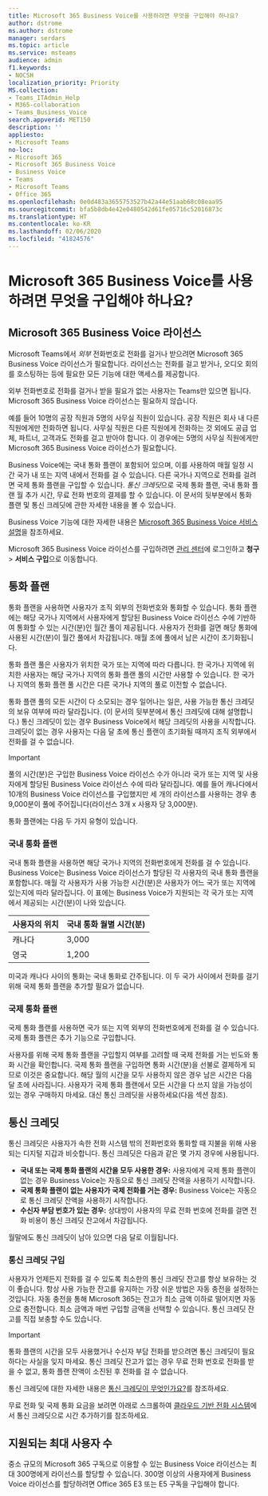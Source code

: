 ```yaml
---
title: Microsoft 365 Business Voice를 사용하려면 무엇을 구입해야 하나요?
author: dstrome
ms.author: dstrome
manager: serdars
ms.topic: article
ms.service: msteams
audience: admin
f1.keywords:
- NOCSH
localization_priority: Priority
MS.collection:
- Teams_ITAdmin_Help
- M365-collaboration
- Teams_Business_Voice
search.appverid: MET150
description: ''
appliesto:
- Microsoft Teams
no-loc:
- Microsoft 365
- Microsoft 365 Business Voice
- Business Voice
- Teams
- Microsoft Teams
- Office 365
ms.openlocfilehash: 0e0d483a3655753527b42a44e51aab68c08eaa95
ms.sourcegitcommit: bfa5b8db4e42e0480542d61fe05716c52016873c
ms.translationtype: HT
ms.contentlocale: ko-KR
ms.lasthandoff: 02/06/2020
ms.locfileid: "41824576"
---
```

# <a name="what-do-i-need-to-buy-to-use-microsoft-365-business-voice"></a>Microsoft 365 Business Voice를 사용하려면 무엇을 구입해야 하나요?

## <a name="microsoft-365-business-voice-licenses"></a>Microsoft 365 Business Voice 라이선스

Microsoft Teams에서 *외부* 전화번호로 전화를 걸거나 받으려면 Microsoft 365 Business Voice 라이선스가 필요합니다. 라이선스는 전화를 걸고 받거나, 오디오 회의를 호스팅하는 등에 필요한 모든 기능에 대한 액세스를 제공합니다.

외부 전화번호로 전화를 걸거나 받을 필요가 없는 사용자는 Teams만 있으면 됩니다. Microsoft 365 Business Voice 라이선스는 필요하지 않습니다.

예를 들어 10명의 공장 직원과 5명의 사무실 직원이 있습니다. 공장 직원은 회사 내 다른 직원에게만 전화하면 됩니다. 사무실 직원은 다른 직원에게 전화하는 것 외에도 공급 업체, 파트너, 고객과도 전화를 걸고 받아야 합니다. 이 경우에는 5명의 사무실 직원에게만 Microsoft 365 Business Voice 라이선스가 필요합니다.

Business Voice에는 국내 통화 플랜이 포함되어 있으며, 이를 사용하여 매월 일정 시간 국가 내 또는 지역 내에서 전화를 걸 수 있습니다. 다른 국가나 지역으로 전화를 걸려면 국제 통화 플랜을 구입할 수 있습니다. *통신 크레딧*으로 국제 통화 플랜, 국내 통화 플랜 월 추가 시간, 무료 전화 번호의 결제를 할 수 있습니다. 이 문서의 뒷부분에서 통화 플랜 및 통신 크레딧에 관한 자세한 내용을 볼 수 있습니다.

Business Voice 기능에 대한 자세한 내용은 [Microsoft 365 Business Voice 서비스 설명](https://docs.microsoft.com/office365/servicedescriptions/microsoft-365-business-voice-service-description)을 참조하세요.

Microsoft 365 Business Voice 라이선스를 구입하려면 [관리 센터](https://admin.microsoft.com/Adminportal/Home#/homepage)에 로그인하고 **청구** > **서비스 구입**으로 이동합니다.

## <a name="calling-plans"></a>통화 플랜

통화 플랜을 사용하면 사용자가 조직 외부의 전화번호와 통화할 수 있습니다. 통화 플랜에는 해당 국가나 지역에서 사용자에게 할당된 Business Voice 라이선스 수에 기반하여 통화할 수 있는 시간(분)인 월간 풀이 제공됩니다. 사용자가 전화를 걸면 해당 통화에 사용된 시간(분)이 월간 풀에서 차감됩니다. 매월 초에 풀에서 남은 시간이 초기화됩니다.

통화 플랜 풀은 사용자가 위치한 국가 또는 지역에 따라 다릅니다. 한 국가나 지역에 위치한 사용자는 해당 국가나 지역의 통화 플랜 풀의 시간만 사용할 수 있습니다. 한 국가나 지역의 통화 플랜 풀 시간은 다른 국가나 지역의 풀로 이전할 수 없습니다.

통화 플랜 풀의 모든 시간이 다 소모되는 경우 일어나는 일은, 사용 가능한 통신 크레딧의 보유 여부에 따라 달라집니다. (이 문서의 뒷부분에서 통신 크레딧에 대해 설명합니다.) 통신 크레딧이 있는 경우 Business Voice에서 해당 크레딧의 사용을 시작합니다. 크레딧이 없는 경우 사용자는 다음 달 초에 통신 플랜이 초기화될 때까지 조직 외부에서 전화를 걸 수 없습니다.

> [!IMPORTANT]
> 풀의 시간(분)은 구입한 Business Voice 라이선스 수가 아니라 국가 또는 지역 및 사용자에게 할당된 Business Voice 라이선스 수에 따라 달라집니다. 예를 들어 캐나다에서 10개의 Business Voice 라이선스를 구입했지만 세 개의 라이선스를 사용하는 경우 총 9,000분이 풀에 주어집니다(라이선스 3개 x 사용자 당 3,000분).

통화 플랜에는 다음 두 가지 유형이 있습니다.

### <a name="domestic-calling-plan"></a>국내 통화 플랜

국내 통화 플랜을 사용하면 해당 국가나 지역의 전화번호에게 전화를 걸 수 있습니다. Business Voice는 Business Voice 라이선스가 할당된 각 사용자의 국내 통화 플랜을 포함합니다. 매월 각 사용자가 사용 가능한 시간(분)은 사용자가 어느 국가 또는 지역에 있는지에 따라 달라집니다. 이 표에는 Business Voice가 지원되는 각 국가 또는 지역에서 제공되는 시간(분)이 나와 있습니다.

|사용자의 위치          |국내 통화 월별 시간(분) |
|-----------------------------------|-------------------------------------|
|캐나다                             | 3,000                                |
|영국                     | 1,200                                |

미국과 캐나다 사이의 통화는 국내 통화로 간주됩니다. 이 두 국가 사이에서 전화를 걸기 위해 국제 통화 플랜을 추가할 필요가 없습니다.

### <a name="international-calling-plan"></a>국제 통화 플랜

국제 통화 플랜를 사용하면 국가 또는 지역 외부의 전화번호에게 전화를 걸 수 있습니다. 국제 통화 플랜은 추가 기능으로 구입합니다.

사용자를 위해 국제 통화 플랜을 구입할지 여부를 고려할 때 국제 전화를 거는 빈도와 통화 시간을 확인합니다. 국제 통화 플랜을 구입하면 통화 시간(분)을 선불로 결제하게 되므로 이것은 중요합니다. 해당 월의 시간을 모두 사용하지 않은 경우 남은 시간은 다음 달 초에 사라집니다. 사용자가 국제 통화 플랜에서 모든 시간을 다 쓰지 않을 가능성이 있는 경우 구매하지 마세요. 대신 통신 크레딧을 사용하세요(다음 섹션 참조).

## <a name="communications-credits"></a>통신 크레딧

통신 크레딧은 사용자가 속한 전화 시스템 밖의 전화번호와 통화할 때 지불을 위해 사용되는 디지털 지갑과 비슷합니다. 통신 크레딧은 다음과 같은 몇 가지 경우에 사용됩니다.

- **국내 또는 국제 통화 플랜의 시간을 모두 사용한 경우:** 사용자에게 국제 통화 플랜이 없는 경우 Business Voice는 자동으로 통신 크레딧 잔액을 사용하기 시작합니다.
- **국제 통화 플랜이 없는 사용자가 국제 전화를 거는 경우:** Business Voice는 자동으로 통신 크레딧 잔액을 사용하기 시작합니다.
- **수신자 부담 번호가 있는 경우:** 상대방이 사용자의 무료 전화 번호에 전화를 걸면 전화 비용이 통신 크레딧 잔고에서 차감됩니다.

월말에도 통신 크레딧이 남아 있으면 다음 달로 이월됩니다.

### <a name="buy-communication-credits"></a>통신 크레딧 구입

사용자가 언제든지 전화를 걸 수 있도록 최소한의 통신 크레딧 잔고를 항상 보유하는 것이 좋습니다. 항상 사용 가능한 잔고를 유지하는 가장 쉬운 방법은 자동 충전을 설정하는 것입니다. 자동 충전을 통해 Microsoft 365는 잔고가 최소 금액 이하로 떨어지면 자동으로 충전합니다. 최소 금액과 매번 구입할 금액을 선택할 수 있습니다. 통신 크레딧 잔고를 직접 보충할 수도 있습니다.

> [!IMPORTANT]
> 통화 플랜의 시간을 모두 사용했거나 수신자 부담 전화를 받으려면 통신 크레딧이 필요하다는 사실을 잊지 마세요. 통신 크레딧 잔고가 없는 경우 무료 전화 번호로 전화를 받을 수 없고, 통화 플랜 잔액이 소진된 후 전화를 걸 수 없습니다.

통신 크레딧에 대한 자세한 내용은 [통신 크레딧이 무엇인가요?](../what-are-communications-credits.md)를 참조하세요.

무료 전화 및 국제 통화 요금을 보려면 아래로 스크롤하여 [클라우드 기반 전화 시스템](https://products.office.com/microsoft-teams/voice-calling#ow-download-rates)에서 통신 크레딧으로 시간 추가하기를 참조하세요.

## <a name="maximum-number-of-supported-users"></a>지원되는 최대 사용자 수

중소 규모의 Microsoft 365 구독으로 이용할 수 있는 Business Voice 라이선스는 최대 300명에게 라이선스를 할당할 수 있습니다. 300명 이상의 사용자에게 Business Voice 라이선스를 할당하려면 Office 365 E3 또는 E5 구독을 구입해야 합니다.
